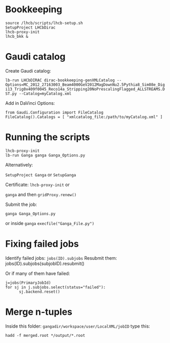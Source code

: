 # Bookkeeping

```
source /lhcb/scripts/lhcb-setup.sh
SetupProject LHCbDirac 
lhcb-proxy-init 
lhcb_bkk &
```

# Gaudi catalog

Create Gaudi catalog:

```lb-run LHCbDIRAC dirac-bookkeeping-genXMLCatalog --Options=MC_2012_27163003_Beam4000GeV2012MagDownNu2.5Pythia8_Sim08e_Digi13_Trig0x409f0045_Reco14a_Stripping20NoPrescalingFlagged_ALLSTREAMS.DST.py --Catalog=myCatalog.xml```

Add in DaVinci Options:

```
from Gaudi.Configuration import FileCatalog
FileCatalog().Catalogs = [ "xmlcatalog_file:/path/to/myCatalog.xml" ]
```

# Running the scripts

```
lhcb-proxy-init
lb-run Ganga ganga Ganga_Options.py
```

Alternatively:

`SetupProject Ganga` or `SetupGanga`

Certificate: 
`lhcb-proxy-init` or

`ganga` and then
`gridProxy.renew()`

Submit the job:
```
ganga Ganga_Options.py
```
or inside `ganga`
`execfile("Ganga_File.py")`

# Fixing failed jobs

Identify failed jobs: `jobs(ID).subjobs`
Resubmit them: jobs(ID).subjobs(subjobID).resubmit()

Or if many of them have failed:

```
j=jobs(PrimaryJobId)
for sj in j.subjobs.select(status="failed"):
      sj.backend.reset()
```

# Merge n-tuples

Inside this folder: `gangadir/workspace/user/LocalXML/jobID` type this:
```
hadd -f merged.root */output/*.root
``` 
